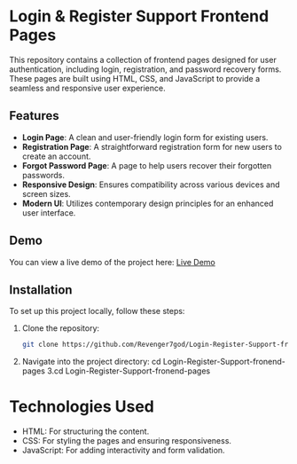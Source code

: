 # Login & Register Support Frontend Pages

This repository contains a collection of frontend pages designed for user authentication, including login, registration, and password recovery forms. These pages are built using HTML, CSS, and JavaScript to provide a seamless and responsive user experience.

## Features

- **Login Page**: A clean and user-friendly login form for existing users.
- **Registration Page**: A straightforward registration form for new users to create an account.
- **Forgot Password Page**: A page to help users recover their forgotten passwords.
- **Responsive Design**: Ensures compatibility across various devices and screen sizes.
- **Modern UI**: Utilizes contemporary design principles for an enhanced user interface.

## Demo

You can view a live demo of the project here: [Live Demo](https://oncode-frontend.github.io/login-page-impactful/)

## Installation

To set up this project locally, follow these steps:

1. Clone the repository:

   ```bash
   git clone https://github.com/Revenger7god/Login-Register-Support-fronend-pages.git
2. Navigate into the project directory:
   cd Login-Register-Support-fronend-pages
3.cd Login-Register-Support-fronend-pages


# Technologies Used
- HTML: For structuring the content.
- CSS: For styling the pages and ensuring responsiveness.
- JavaScript: For adding interactivity and form validation.
